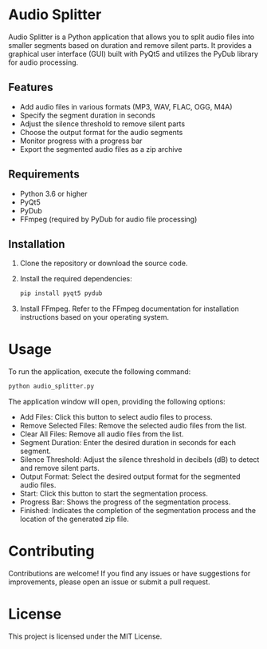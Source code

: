 # Audio Splitter

Audio Splitter is a Python application that allows you to split audio files into smaller segments based on duration and remove silent parts. It provides a graphical user interface (GUI) built with PyQt5 and utilizes the PyDub library for audio processing.

## Features

- Add audio files in various formats (MP3, WAV, FLAC, OGG, M4A)
- Specify the segment duration in seconds
- Adjust the silence threshold to remove silent parts
- Choose the output format for the audio segments
- Monitor progress with a progress bar
- Export the segmented audio files as a zip archive

## Requirements

- Python 3.6 or higher
- PyQt5
- PyDub
- FFmpeg (required by PyDub for audio file processing)

## Installation

1. Clone the repository or download the source code.
2. Install the required dependencies:

   ```bash
   pip install pyqt5 pydub
   ```
3. Install FFmpeg. Refer to the FFmpeg documentation for installation instructions based on your operating system.


# Usage

To run the application, execute the following command:

```bash
python audio_splitter.py
```

The application window will open, providing the following options:

- Add Files: Click this button to select audio files to process.
- Remove Selected Files: Remove the selected audio files from the list.
- Clear All Files: Remove all audio files from the list.
- Segment Duration: Enter the desired duration in seconds for each segment.
- Silence Threshold: Adjust the silence threshold in decibels (dB) to detect and remove silent parts.
- Output Format: Select the desired output format for the segmented audio files.
- Start: Click this button to start the segmentation process.
- Progress Bar: Shows the progress of the segmentation process.
- Finished: Indicates the completion of the segmentation process and the location of the generated zip file.

# Contributing

Contributions are welcome! If you find any issues or have suggestions for improvements, please open an issue or submit a pull request.

# License

This project is licensed under the MIT License.
